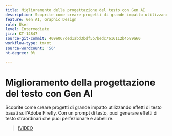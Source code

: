 ```yaml
---
title: Miglioramento della progettazione del testo con Gen AI
description: Scoprite come creare progetti di grande impatto utilizzando effetti di testo con tecnologia Adobe Firefly
feature: Gen AI, Graphic Design
role: User
level: Intermediate
jira: KT-14847
source-git-commit: 409e067ded1abd3bdf5b7bedc7616112b4589a60
workflow-type: tm+mt
source-wordcount: '56'
ht-degree: 0%

---
```


# Miglioramento della progettazione del testo con Gen AI

Scoprite come creare progetti di grande impatto utilizzando effetti di testo basati sull&#39;Adobe Firefly. Con un prompt di testo, puoi generare effetti di testo straordinari che puoi perfezionare e abbellire.

>[!VIDEO](https://video.tv.adobe.com/v/3427021?quality=12&learn=on&hidetitle=true)
